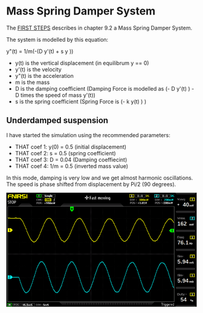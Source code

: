 # Mass Spring Damper System

The [FIRST STEPS](../THAT_First_Steps.pdf) describes in chapter 9.2 a Mass Spring Damper System. 

The system is modelled by this equation:

y"(t) = 1/m(-(D y'(t) + s y ))

*  y(t) is the vertical displacement (in equilibrum y == 0)
*  y'(t) is the velocity
*  y"(t) is the acceleration
*  m is the mass
*  D is the damping coefficient (Damping Force is modelled as (- D y'(t) ) - D times the speed of mass y'(t))
*  s is the spring coefficient (Spring Force is (- k y(t) ) )

## Underdamped suspension
I have started the simulation using the recommended parameters:
* THAT coef 1: y(0) = 0.5 (initial displacement)
* THAT coef 2: s = 0.5 (spring coefficient)
* THAT coef 3: D = 0.04 (Damping coeffiecint)
* THAT coef 4: 1/m = 0.5 (inverted mass value)

In this mode, damping is very low and we get almost harmonic oscillations. The speed is phase shifted from displacement by Pi/2 (90 degrees). 

![01_Low_damping.png](01_Low_damping.png)
